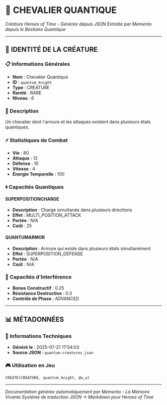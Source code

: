 # 🐺 **CHEVALIER QUANTIQUE**
*Créature Heroes of Time - Générée depuis JSON*
*Extraite par Memento depuis le Bestiaire Quantique*

---

## 🎯 **IDENTITÉ DE LA CRÉATURE**

### 📋 **Informations Générales**
- **Nom** : Chevalier Quantique
- **ID** : `quantum_knight`
- **Type** : CREATURE
- **Rareté** : RARE
- **Niveau** : 6

### 📖 **Description**
Un chevalier dont l'armure et les attaques existent dans plusieurs états quantiques.

### ⚡ **Statistiques de Combat**
- **Vie** : 80
- **Attaque** : 12
- **Défense** : 10
- **Vitesse** : 4
- **Énergie Temporelle** : 100

### 🌀 **Capacités Quantiques**

#### **SUPERPOSITIONCHARGE**
- **Description** : Charge simultanée dans plusieurs directions
- **Effet** : MULTI_POSITION_ATTACK
- **Portée** : N/A
- **Coût** : 25

#### **QUANTUMARMOR**
- **Description** : Armure qui existe dans plusieurs états simultanément
- **Effet** : SUPERPOSITION_DEFENSE
- **Portée** : N/A
- **Coût** : N/A

### 🌊 **Capacités d'Interférence**
- **Bonus Constructif** : 0.25
- **Résistance Destructive** : 0.3
- **Contrôle de Phase** : ADVANCED


---

## 📊 **MÉTADONNÉES**

### 🔧 **Informations Techniques**
- **Généré le** : 2025-07-21 17:54:03
- **Source JSON** : `quantum-creatures.json`

### 🎮 **Utilisation en Jeu**
```hots
CREATE(CREATURE, quantum_knight, @x,y)
```

---

*Documentation générée automatiquement par Memento - La Mémoire Vivante*
*Système de traduction JSON → Markdown pour Heroes of Time*
